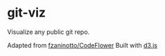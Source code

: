 git-viz
==========

Visualize any public git repo.

Adapted from <a href="https://github.com/fzaninotto/CodeFlower">fzaninotto/CodeFlower</a>
Built with <a href="https://github.com/mbostock/d3">d3.js</a>
